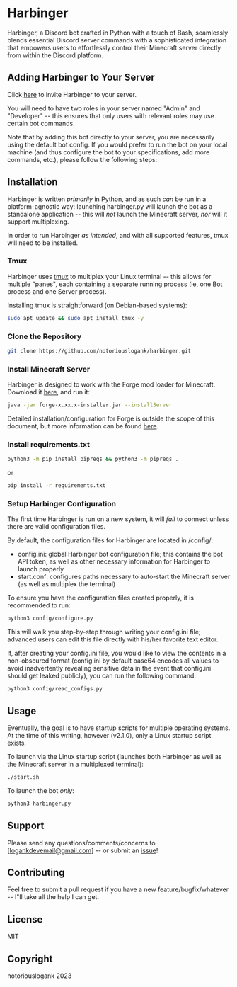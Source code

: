 # Harbinger

Harbinger, a Discord bot crafted in Python with a touch of Bash, seamlessly blends essential Discord server commands with a sophisticated integration that empowers users to effortlessly control their Minecraft server directly from within the Discord platform.

## Adding Harbinger to Your Server

Click [here](https://discord.com/api/oauth2/authorize?client_id=1159502288163971152&permissions=8&scope=bot) to invite Harbinger to your server.

You will need to have two roles in your server named "Admin" and "Developer" -- this ensures that only users with relevant roles may use certain bot commands.

Note that by adding this bot directly to your server, you are necessarily using the default bot config.  If you would prefer to run the bot on your local machine (and thus configure the bot to your specifications, add more commands, etc.), please follow the following steps:

## Installation

Harbinger is written *primarily* in Python, and as such *can* be run in a platform-agnostic way: launching harbinger.py will launch the bot as a standalone application -- this will *not* launch the Minecraft server, *nor* will it support multiplexing.

In order to run Harbinger *as intended*, and with all supported features, tmux will need to be installed.

### Tmux

Harbinger uses [tmux](https://github.com/tmux/tmux/wiki) to multiplex your Linux terminal -- this allows for multiple "panes", each containing a separate running process (ie, one Bot process and one Server process).

Installing tmux is straightforward (on Debian-based systems):

```bash
sudo apt update && sudo apt install tmux -y
```

### Clone the Repository

```bash
git clone https://github.com/notoriouslogank/harbinger.git
```

### Install Minecraft Server

Harbinger is designed to work with the Forge mod loader for Minecraft.  Download it [here](https://files.minecraftforge.net/net/minecraftforge/forge/), and run it:

```bash
java -jar forge-x.xx.x-installer.jar --installServer
```

Detailed installation/configuration for Forge is outside the scope of this document, but more information can be found [here](https://minecraft.fandom.com/wiki/Tutorials/Setting_up_a_Minecraft_Forge_server).

### Install requirements.txt

```bash
python3 -m pip install pipreqs && python3 -m pipreqs .
```

or

```bash
pip install -r requirements.txt
```

### Setup Harbinger Configuration

The first time Harbinger is run on a new system, it will *fail* to connect unless there are valid configuration files.

By default, the configuration files for Harbinger are located in /config/:

- config.ini: global Harbinger bot configuration file; this contains the bot API token, as well as other necessary information for Harbinger to launch properly
- start.conf: configures paths necessary to auto-start the Minecraft server (as well as multiplex the terminal)

To ensure you have the configuration files created properly, it is recommended to run:

```bash
python3 config/configure.py
```

This will walk you step-by-step through writing your config.ini file; advanced users can edit this file directly with his/her favorite text editor.

If, after creating your config.ini file, you would like to view the contents in a non-obscured format (config.ini by default base64 encodes all values to avoid inadvertently revealing sensitive data in the event that config.ini should get leaked publicly), you can run the following command:

```bash
python3 config/read_configs.py
```

## Usage

Eventually, the goal is to have startup scripts for multiple operating systems.  At the time of this writing, however (v2.1.0), only a Linux startup script exists.  

To launch via the Linux startup script (launches both Harbinger as well as the Minecraft server in a multiplexed terminal):

```bash
./start.sh
```

To launch the bot *only*:

```bash
python3 harbinger.py
```

## Support

Please send any questions/comments/concerns to [logankdevemail@gmail.com] -- or submit an [issue](https://github.com/notoriouslogank/harbinger/issues)!

## Contributing

Feel free to submit a pull request if you have a new feature/bugfix/whatever -- I"ll take all the help I can get.

## License

MIT

## Copyright

notoriouslogank 2023
